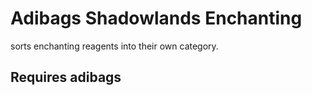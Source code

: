 # Adibags Shadowlands Enchanting
sorts enchanting reagents into their own category.
## Requires adibags

